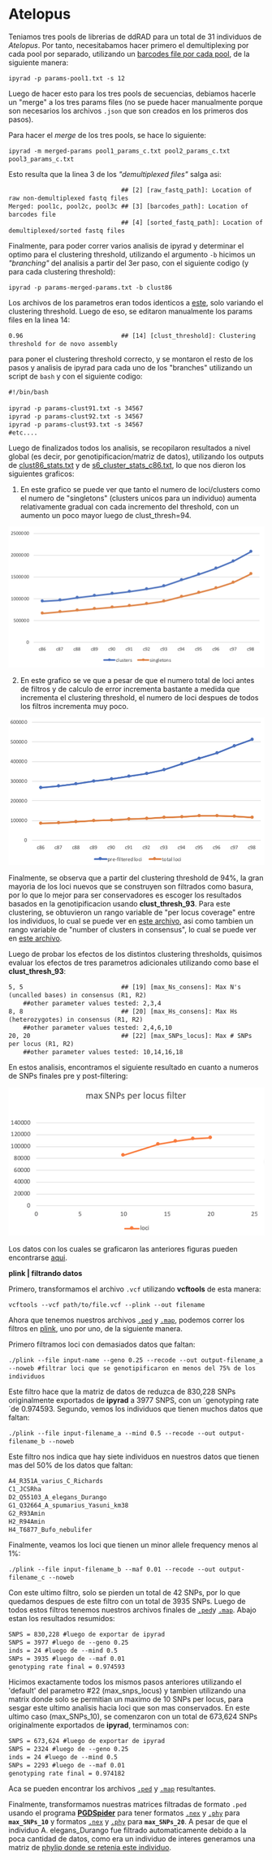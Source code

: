 # Atelopus



Teniamos tres pools de librerias de ddRAD para un total de 31 individuos de *Atelopus*. Por tanto, necesitabamos hacer primero el demultiplexing por cada pool por separado, utilizando un [barcodes file por cada pool](https://github.com/pesalerno/Atelopus/tree/master/barcodes-files), de la siguiente manera: 

	ipyrad -p params-pool1.txt -s 12

Luego de hacer esto para los tres pools de secuencias, debiamos hacerle un "merge" a los tres params files (no se puede hacer manualmente porque son necesarios los archivos `.json` que son creados en los primeros dos pasos). 

Para hacer el *merge* de los tres pools, se hace lo siguiente: 

	ipyrad -m merged-params pool1_params_c.txt pool2_params_c.txt pool3_params_c.txt

Esto resulta que la linea 3 de los *"demultiplexed files"* salga asi: 

	                               ## [2] [raw_fastq_path]: Location of raw non-demultiplexed fastq files
	Merged: pool1c, pool2c, pool3c ## [3] [barcodes_path]: Location of barcodes file
                                   ## [4] [sorted_fastq_path]: Location of demultiplexed/sorted fastq files


Finalmente, para poder correr varios analisis de ipyrad y determinar el optimo para el clustering threshold, utilizando el argumento `-b` hicimos un *"branching"* del analisis a partir del 3er paso, con el siguiente codigo (y para cada clustering threshold):

	ipyrad -p params-merged-params.txt -b clust86

Los archivos de los parametros eran todos identicos a [este](https://github.com/pesalerno/Atelopus/blob/master/files/params-clust96.txt), solo variando el clustering threshold. Luego de eso, se editaron manualmente los params files en la linea 14:

	0.96                           ## [14] [clust_threshold]: Clustering threshold for de novo assembly

para poner el clustering threshold correcto, y se montaron el resto de los pasos y analisis de ipyrad para cada uno de los "branches" utilizando un script de `bash` y con el siguiente codigo: 

	#!/bin/bash

	ipyrad -p params-clust91.txt -s 34567
	ipyrad -p params-clust92.txt -s 34567
	ipyrad -p params-clust93.txt -s 34567
	#etc....

Luego de finalizados todos los analisis, se recopilaron resultados a nivel global (es decir, por genotipificacion/matriz de datos), utilizando los outputs de [clust86_stats.txt](https://github.com/pesalerno/Atelopus/blob/master/files/clust86_stats.txt) y de [s6\_cluster\_stats\_c86.txt](https://github.com/pesalerno/Atelopus/blob/master/files/s6_cluster_stats_c86.txt), lo que nos dieron los siguientes graficos:

1. En este grafico se puede ver que tanto el numero de loci/clusters como el numero de "singletons" (clusters unicos para un individuo) aumenta relativamente gradual con cada incremento del threshold, con un aumento un poco mayor luego de clust_thresh=94. 

![](https://github.com/pesalerno/Atelopus/blob/master/figures/ipyrad-2.png)

2. En este grafico se ve que a pesar de que el numero total de loci antes de filtros y de calculo de error incrementa bastante a medida que incrementa el clustering threshold, el numero de loci despues de todos los filtros incrementa muy poco. 

![](https://github.com/pesalerno/Atelopus/blob/master/figures/ipyrad-1.png)

Finalmente, se observa que a partir del clustering threshold de 94%, la gran mayoria de los loci nuevos que se construyen son filtrados como basura, por lo que lo mejor para ser conservadores es escoger los resultados basados en la genotipificacion usando **clust\_thresh\_93**. Para este clustering, se obtuvieron un rango variable de "per locus coverage" entre los individuos, lo cual se puede ver en [este archivo](https://github.com/pesalerno/Atelopus/blob/master/files/c93_s3_cluster_stats.txt), asi como tambien un rango variable de "number of clusters in consensus", lo cual se puede ver en [este archivo](https://github.com/pesalerno/Atelopus/blob/master/files/c93_s5_consens_stats.txt). 

Luego de probar los efectos de los distintos clustering thresholds, quisimos evaluar los efectos de tres parametros adicionales utilizando como base el **clust\_thresh\_93**: 

	5, 5                           ## [19] [max_Ns_consens]: Max N's (uncalled bases) in consensus (R1, R2)
		##other parameter values tested: 2,3,4
	8, 8                           ## [20] [max_Hs_consens]: Max Hs (heterozygotes) in consensus (R1, R2)
		##other parameter values tested: 2,4,6,10
	20, 20                         ## [22] [max_SNPs_locus]: Max # SNPs per locus (R1, R2)
		##other parameter values tested: 10,14,16,18

En estos analisis, encontramos el siguiente resultado en cuanto a numeros de SNPs finales pre y post-filtering: 

![imagen-aca](https://github.com/pesalerno/Atelopus/blob/master/figures/max_SNPs_per_locus.png)

Los datos con los cuales se graficaron las anteriores figuras pueden encontrarse [aqui](https://github.com/pesalerno/Atelopus/blob/master/files/Ateolpus-clust-tests.xlsx).

**plink | filtrando datos**

Primero, transformamos el archivo `.vcf` utilizando **vcftools** de esta manera: 

	vcftools --vcf path/to/file.vcf --plink --out filename


Ahora que tenemos nuestros archivos [`.ped`](https://github.com/pesalerno/Atelopus/blob/master/files/clust93-ALL.ped) y [`.map`](https://github.com/pesalerno/Atelopus/blob/master/files/clust93-ALL.map), podemos correr los filtros en [plink](http://zzz.bwh.harvard.edu/plink/download.shtml#download), uno por uno, de la siguiente manera. 


Primero filtramos loci con demasiados datos que faltan:

    ./plink --file input-name --geno 0.25 --recode --out output-filename_a --noweb #filtrar loci que se genotipificaron en menos del 75% de los individuos


Este filtro hace que la matriz de datos de reduzca de 830,228 SNPs originalmente exportados de **ipyrad** a 3977 SNPS, con un ´genotyping rate´de 0.974593. Segundo, vemos los individuos que tienen muchos datos que faltan: 

    ./plink --file input-filename_a --mind 0.5 --recode --out output-filename_b --noweb

Este filtro nos indica que hay siete individuos en nuestros datos que tienen mas del 50% de los datos que faltan: 

	A4_R351A_varius_C_Richards
	C1_JCSRha
	D2_Q55103_A_elegans_Durango
	G1_Q32664_A_spumarius_Yasuni_km38
	G2_R93Amin
	H2_R94Amin
	H4_T6877_Bufo_nebulifer

Finalmente, veamos los loci que tienen un minor allele frequency menos al 1%:

    ./plink --file input-filename_b --maf 0.01 --recode --out output-filename_c --noweb
    
Con este ultimo filtro, solo se pierden un total de 42 SNPs, por lo que quedamos despues de este filtro con un total de 3935 SNPs. Luego de todos estos filtros tenemos nuestros archivos finales de [`.ped`](https://github.com/pesalerno/Atelopus/blob/master/files/Atelopus-06_19_d.ped)y [`.map`](https://github.com/pesalerno/Atelopus/blob/master/files/Atelopus-06_19_d.map). Abajo estan los resultados resumidos:

	SNPS = 830,228 #luego de exportar de ipyrad
	SNPS = 3977 #luego de --geno 0.25
	inds = 24 #luego de --mind 0.5
	SNPs = 3935 #luego de --maf 0.01
	genotyping rate final = 0.974593

Hicimos exactamente todos los mismos pasos anteriores utilizando el 'default' del parametro #22 (max\_snps\_locus) y tambien utilizando una matrix donde solo se permitian un maximo de 10 SNPs per locus, para sesgar este ultimo analisis hacia loci que son mas conservados. En este ultimo caso (max\_SNPs_10), se comenzaron con un total de 673,624 SNPs originalmente exportados de **ipyrad**, terminamos con: 

	SNPS = 673,624 #luego de exportar de ipyrad
	SNPS = 2324 #luego de --geno 0.25
	inds = 24 #luego de --mind 0.5
	SNPs = 2293 #luego de --maf 0.01
	genotyping rate final = 0.974182
	
Aca se pueden encontrar los archivos [`.ped`](https://github.com/pesalerno/Atelopus/blob/master/files/Atelopus-06_19_mSNPs10_d.ped) y [`.map`](https://github.com/pesalerno/Atelopus/blob/master/files/Atelopus-06_19_mSNPs10_d.map) resultantes. 

Finalmente, transformamos nuestras matrices filtradas de formato `.ped` usando el programa [**PGDSpider**](http://www.cmpg.unibe.ch/software/PGDSpider/) para tener formatos [`.nex`](https://github.com/pesalerno/Atelopus/blob/master/files/Atelopus-06_19_mSNPs10_d.nex) y [`.phy`](https://github.com/pesalerno/Atelopus/blob/master/files/Atelopus-06_19_mSNPs10_d.phy.txt) para **`max_SNPs_10`** y formatos [`.nex`](https://github.com/pesalerno/Atelopus/blob/master/files/Atelopus-06_19_d.nex) y [`.phy`](https://github.com/pesalerno/Atelopus/blob/master/files/Atelopus-06_19_d.phy.txt) para **`max_SNPs_20`**. A pesar de que el individuo A. elegans_Durango fue filtrado automaticamente debido a la poca cantidad de datos, como era un individuo de interes generamos una matriz de [phylip donde se retenia este individuo](https://github.com/pesalerno/Atelopus/blob/master/files/clust93-elegans.phy). 